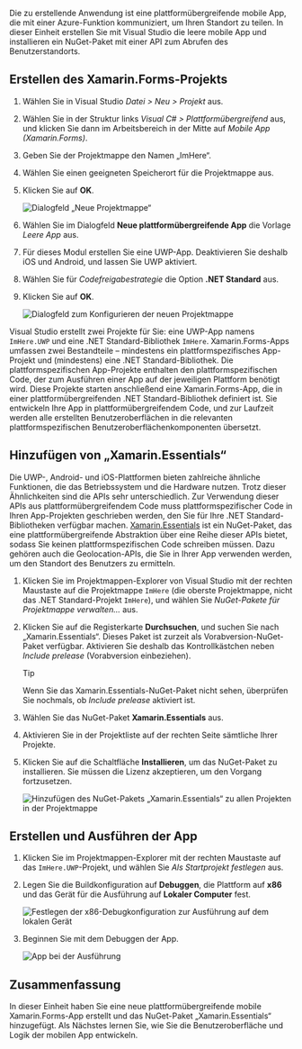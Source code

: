 Die zu erstellende Anwendung ist eine plattformübergreifende mobile App, die mit einer Azure-Funktion kommuniziert, um Ihren Standort zu teilen. In dieser Einheit erstellen Sie mit Visual Studio die leere mobile App und installieren ein NuGet-Paket mit einer API zum Abrufen des Benutzerstandorts.

## <a name="create-the-xamarinforms-project"></a>Erstellen des Xamarin.Forms-Projekts

1. Wählen Sie in Visual Studio *Datei > Neu > Projekt* aus.

1. Wählen Sie in der Struktur links *Visual C# > Plattformübergreifend* aus, und klicken Sie dann im Arbeitsbereich in der Mitte auf *Mobile App (Xamarin.Forms)*.

1. Geben Sie der Projektmappe den Namen „ImHere“.

1. Wählen Sie einen geeigneten Speicherort für die Projektmappe aus.

1. Klicken Sie auf **OK**.

    ![Dialogfeld „Neue Projektmappe“](../media/2-new-solution-dialog.png)

1. Wählen Sie im Dialogfeld **Neue plattformübergreifende App** die Vorlage *Leere App* aus.

1. Für dieses Modul erstellen Sie eine UWP-App. Deaktivieren Sie deshalb iOS und Android, und lassen Sie UWP aktiviert.

1. Wählen Sie für *Codefreigabestrategie* die Option **.NET Standard** aus.

1. Klicken Sie auf **OK**.

    ![Dialogfeld zum Konfigurieren der neuen Projektmappe](../media/2-configure-solution-dialog.png)

Visual Studio erstellt zwei Projekte für Sie: eine UWP-App namens `ImHere.UWP` und eine .NET Standard-Bibliothek `ImHere`. Xamarin.Forms-Apps umfassen zwei Bestandteile – mindestens ein plattformspezifisches App-Projekt und (mindestens) eine .NET Standard-Bibliothek. Die plattformspezifischen App-Projekte enthalten den plattformspezifischen Code, der zum Ausführen einer App auf der jeweiligen Plattform benötigt wird. Diese Projekte starten anschließend eine Xamarin.Forms-App, die in einer plattformübergreifenden .NET Standard-Bibliothek definiert ist. Sie entwickeln Ihre App in plattformübergreifendem Code, und zur Laufzeit werden alle erstellten Benutzeroberflächen in die relevanten plattformspezifischen Benutzeroberflächenkomponenten übersetzt.

## <a name="adding-xamarinessentials"></a>Hinzufügen von „Xamarin.Essentials“

Die UWP-, Android- und iOS-Plattformen bieten zahlreiche ähnliche Funktionen, die das Betriebssystem und die Hardware nutzen. Trotz dieser Ähnlichkeiten sind die APIs sehr unterschiedlich. Zur Verwendung dieser APIs aus plattformübergreifendem Code muss plattformspezifischer Code in Ihren App-Projekten geschrieben werden, den Sie für Ihre .NET Standard-Bibliotheken verfügbar machen. [Xamarin.Essentials](https://docs.microsoft.com/xamarin/essentials/?azure-portal=true) ist ein NuGet-Paket, das eine plattformübergreifende Abstraktion über eine Reihe dieser APIs bietet, sodass Sie keinen plattformspezifischen Code schreiben müssen. Dazu gehören auch die Geolocation-APIs, die Sie in Ihrer App verwenden werden, um den Standort des Benutzers zu ermitteln.

1. Klicken Sie im Projektmappen-Explorer von Visual Studio mit der rechten Maustaste auf die Projektmappe `ImHere` (die oberste Projektmappe, nicht das .NET Standard-Projekt `ImHere`), und wählen Sie *NuGet-Pakete für Projektmappe verwalten...* aus.

1. Klicken Sie auf die Registerkarte **Durchsuchen**, und suchen Sie nach „Xamarin.Essentials“. Dieses Paket ist zurzeit als Vorabversion-NuGet-Paket verfügbar. Aktivieren Sie deshalb das Kontrollkästchen neben *Include prelease* (Vorabversion einbeziehen).

    > [!TIP]
    > Wenn Sie das Xamarin.Essentials-NuGet-Paket nicht sehen, überprüfen Sie nochmals, ob *Include prelease* aktiviert ist. 

1. Wählen Sie das NuGet-Paket **Xamarin.Essentials** aus.

1. Aktivieren Sie in der Projektliste auf der rechten Seite sämtliche Ihrer Projekte.

1. Klicken Sie auf die Schaltfläche **Installieren**, um das NuGet-Paket zu installieren. Sie müssen die Lizenz akzeptieren, um den Vorgang fortzusetzen.

    ![Hinzufügen des NuGet-Pakets „Xamarin.Essentials“ zu allen Projekten in der Projektmappe](../media/2-add-essentials-nuget.png)

## <a name="building-and-running-the-app"></a>Erstellen und Ausführen der App

1. Klicken Sie im Projektmappen-Explorer mit der rechten Maustaste auf das `ImHere.UWP`-Projekt, und wählen Sie *Als Startprojekt festlegen* aus.

1. Legen Sie die Buildkonfiguration auf **Debuggen**, die Plattform auf **x86** und das Gerät für die Ausführung auf **Lokaler Computer** fest.

    ![Festlegen der x86-Debugkonfiguration zur Ausführung auf dem lokalen Gerät](../media/2-debug-configuration.png)

1. Beginnen Sie mit dem Debuggen der App.

    ![App bei der Ausführung](../media/2-debuging-app.png)

## <a name="summary"></a>Zusammenfassung

In dieser Einheit haben Sie eine neue plattformübergreifende mobile Xamarin.Forms-App erstellt und das NuGet-Paket „Xamarin.Essentials“ hinzugefügt. Als Nächstes lernen Sie, wie Sie die Benutzeroberfläche und Logik der mobilen App entwickeln.